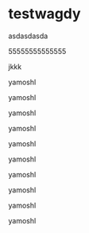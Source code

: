 # testwagdy

asdasdasda



55555555555555


jkkk

yamoshl




yamoshl




yamoshl






yamoshl




yamoshl



yamoshl



yamoshl



yamoshl




yamoshl



yamoshl
